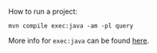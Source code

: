 How to run a project:

`mvn compile exec:java -am -pl query`

More info for `exec:java` can be found [here](https://stackoverflow.com/questions/3459928/running-a-specific-maven-plugin-goal-from-the-command-line-in-a-sub-module-of-a).